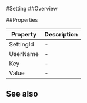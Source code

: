 #Setting
##Overview



##Properties
<table class="table table-condensed table-bordered">
    <thead>
<tr>
<th>Property</th>
<th>Description</th>
</tr>
</thead>
<tbody>
<tr><td>SettingId</td><td> - </td></tr>
<tr><td>UserName</td><td> - </td></tr>
<tr><td>Key</td><td> - </td></tr>
<tr><td>Value</td><td> - </td></tr>
</tbody></table>



## See also

